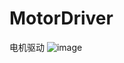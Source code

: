 # MotorDriver
电机驱动
![image](https://github.com/yamgyu/MotorDriver/assets/49825401/62b7bf16-60be-45f3-ad66-aa111c3b1b56)
